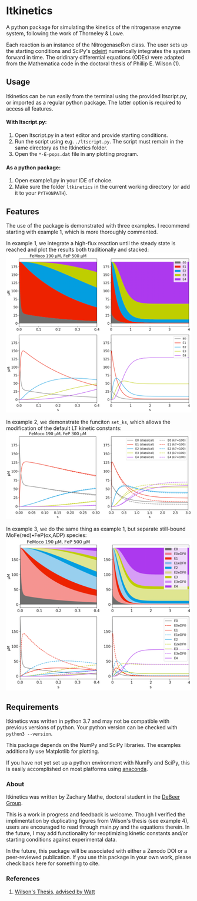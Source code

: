 # ltkinetics
A python package for simulating the kinetics of the nitrogenase enzyme system, following the work of Thorneley & Lowe. 

Each reaction is an instance of the NitrogenaseRxn class. 
The user sets up the starting conditions and SciPy's [odeint](https://docs.scipy.org/doc/scipy/reference/generated/scipy.integrate.odeint.html) numerically integrates the system forward in time. 
The oridinary differential equations (ODEs) were adapted from the Mathematica code in the doctoral thesis of Phillip E. Wilson (1).


## Usage
ltkinetics can be run easily from the terminal using the provided ltscript.py, or imported as a regular python package. The latter option is required to access all features. 

#### With ltscript.py:
1. Open ltscript.py in a text editor and provide starting conditions.
2. Run the script using e.g. `./ltscript.py`. The script must remain in the same directory as the ltkinetics folder. 
3. Open the `*-E-pops.dat` file in any plotting program.

#### As a python package:
1. Open example1.py in your IDE of choice.
2. Make sure the folder `ltkinetics` in the current working directory (or add it to your `PYTHONPATH`).


## Features
The use of the package is demonstrated with three examples. I recommend starting with example 1, which is more thoroughly commented.

In example 1, we integrate a high-flux reaction until the steady state is reached and plot the results both traditionally and stacked:
![ex1-result1](examples/ex1-result1.png)

In example 2, we demonstrate the funciton `set_ks`, which allows the modification of the default LT kinetic constants:
![ex2-result1](examples/ex2-result1.png)

In example 3, we do the same thing as example 1, but separate still-bound MoFe(red)•FeP(ox,ADP) species:
![ex3-result1](examples/ex3-result1.png)


## Requirements
ltkinetics was written in python 3.7 and may not be compatible with previous versions of python. Your python version can be checked with `python3 --version`.

This package depends on the NumPy and SciPy libraries. The examples additionally use Matplotlib for plotting. 

If you have not yet set up a python environment with NumPy and SciPy, this is easily accomplished on most platforms using [anaconda](https://docs.anaconda.com/anaconda/install/).


### About
ltkinetics was written by Zachary Mathe, doctoral student in the [DeBeer Group](https://cec.mpg.de/1/research/1087/prof-dr-serena-debeer/). 

This is a work in progress and feedback is welcome. Though I verified the implimentation by duplicating figures from Wilson's thesis (see example 4), users are encouraged to read through main.py and the equations therein. In the future, I may add functionality for reoptimizing kinetic constants and/or starting conditions against experimental data.

In the future, this package will be associated with either a Zenodo DOI or a peer-reviewed publication. If you use this package in your own work, please check back here for something to cite.


### References
1. [Wilson's Thesis, advised by Watt](https://scholarsarchive.byu.edu/etd/516/)
